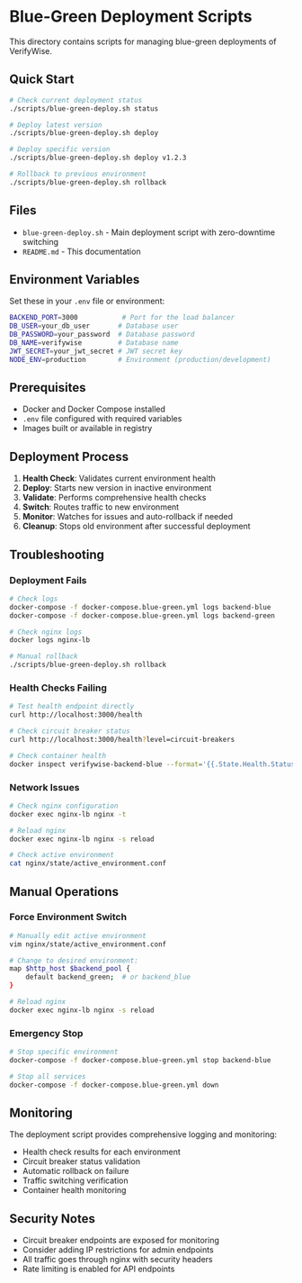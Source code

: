# Blue-Green Deployment Scripts

This directory contains scripts for managing blue-green deployments of VerifyWise.

## Quick Start

```bash
# Check current deployment status
./scripts/blue-green-deploy.sh status

# Deploy latest version
./scripts/blue-green-deploy.sh deploy

# Deploy specific version
./scripts/blue-green-deploy.sh deploy v1.2.3

# Rollback to previous environment
./scripts/blue-green-deploy.sh rollback
```

## Files

- `blue-green-deploy.sh` - Main deployment script with zero-downtime switching
- `README.md` - This documentation

## Environment Variables

Set these in your `.env` file or environment:

```bash
BACKEND_PORT=3000           # Port for the load balancer
DB_USER=your_db_user       # Database user
DB_PASSWORD=your_password  # Database password
DB_NAME=verifywise         # Database name
JWT_SECRET=your_jwt_secret # JWT secret key
NODE_ENV=production        # Environment (production/development)
```

## Prerequisites

- Docker and Docker Compose installed
- `.env` file configured with required variables
- Images built or available in registry

## Deployment Process

1. **Health Check**: Validates current environment health
2. **Deploy**: Starts new version in inactive environment
3. **Validate**: Performs comprehensive health checks
4. **Switch**: Routes traffic to new environment
5. **Monitor**: Watches for issues and auto-rollback if needed
6. **Cleanup**: Stops old environment after successful deployment

## Troubleshooting

### Deployment Fails

```bash
# Check logs
docker-compose -f docker-compose.blue-green.yml logs backend-blue
docker-compose -f docker-compose.blue-green.yml logs backend-green

# Check nginx logs
docker logs nginx-lb

# Manual rollback
./scripts/blue-green-deploy.sh rollback
```

### Health Checks Failing

```bash
# Test health endpoint directly
curl http://localhost:3000/health

# Check circuit breaker status
curl http://localhost:3000/health?level=circuit-breakers

# Check container health
docker inspect verifywise-backend-blue --format='{{.State.Health.Status}}'
```

### Network Issues

```bash
# Check nginx configuration
docker exec nginx-lb nginx -t

# Reload nginx
docker exec nginx-lb nginx -s reload

# Check active environment
cat nginx/state/active_environment.conf
```

## Manual Operations

### Force Environment Switch

```bash
# Manually edit active environment
vim nginx/state/active_environment.conf

# Change to desired environment:
map $http_host $backend_pool {
    default backend_green;  # or backend_blue
}

# Reload nginx
docker exec nginx-lb nginx -s reload
```

### Emergency Stop

```bash
# Stop specific environment
docker-compose -f docker-compose.blue-green.yml stop backend-blue

# Stop all services
docker-compose -f docker-compose.blue-green.yml down
```

## Monitoring

The deployment script provides comprehensive logging and monitoring:

- Health check results for each environment
- Circuit breaker status validation
- Automatic rollback on failure
- Traffic switching verification
- Container health monitoring

## Security Notes

- Circuit breaker endpoints are exposed for monitoring
- Consider adding IP restrictions for admin endpoints
- All traffic goes through nginx with security headers
- Rate limiting is enabled for API endpoints